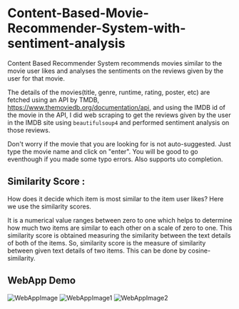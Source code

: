 # Content-Based-Movie-Recommender-System-with-sentiment-analysis

Content Based Recommender System recommends movies similar to the movie user likes and analyses the sentiments on the reviews given by the user for that movie.

The details of the movies(title, genre, runtime, rating, poster, etc) are fetched using an API by TMDB, https://www.themoviedb.org/documentation/api, and using the IMDB id of the movie in the API, I did web scraping to get the reviews given by the user in the IMDB site using `beautifulsoup4` and performed sentiment analysis on those reviews.


Don't worry if the movie that you are looking for is not auto-suggested. Just type the movie name and click on "enter". You will be good to go eventhough if you made some typo errors. Also supports uto completion.


## Similarity Score : 

   How does it decide which item is most similar to the item user likes? Here we use the similarity scores.
   
   It is a numerical value ranges between zero to one which helps to determine how much two items are similar to each other on a scale of zero to one. This similarity score is obtained measuring the similarity between the text details of both of the items. So, similarity score is the measure of similarity between given text details of two items. This can be done by cosine-similarity.
   

## WebApp Demo

![WebAppImage](https://user-images.githubusercontent.com/55757910/172085677-55846440-0d0d-4cea-b5dc-9e349eb9372d.png)
![WebAppImage1](https://user-images.githubusercontent.com/55757910/172139729-bccdffae-897b-463c-a575-6d95afa3e582.png)
![WebAppImage2](https://user-images.githubusercontent.com/55757910/172139829-7e6efc99-1c5f-4472-9b7a-4494bf77e8b6.png)

